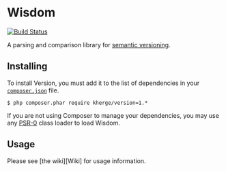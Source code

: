 # Wisdom

[![Build Status](https://secure.travis-ci.org/kherge/Version.png?branch=master)](http://travis-ci.org/kherge/Version)

A parsing and comparison library for [semantic versioning](http://semver.org/).

## Installing

To install Version, you must add it to the list of dependencies in your [`composer.json`][Composer] file.

    $ php composer.phar require kherge/version=1.*

If you are not using Composer to manage your dependencies, you may use any [PSR-0][PSR-0] class loader to load Wisdom.

## Usage

Please see [the wiki][Wiki] for usage information.

[Composer]: http://getcomposer.org/
[PSR-0]: https://github.com/php-fig/fig-standards/blob/master/accepted/PSR-0.md
